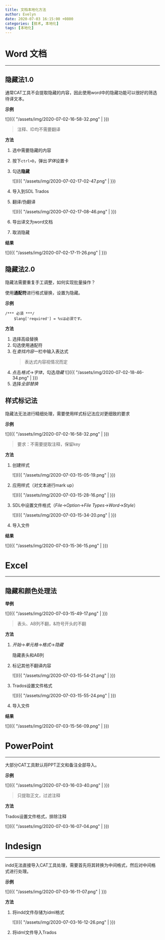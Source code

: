 ```yaml
---
title: 文档本地化方法
author: Evelyn
date: 2020-07-03 16:15:00 +0800
categories: [技术, 本地化]
tags: [本地化]
---
```



# Word 文档

---

## 隐藏法1.0
通常CAT工具不会提取隐藏的内容，因此使用word中的隐藏功能可以很好的筛选待译文本。

**示例**

![]({{ "/assets/img/2020-07-02-16-58-32.png" |  }})
> 注释、ID均不需要翻译

**方法**
1. 选中需要隐藏的内容
2. 按下`ctrl+D`，弹出*字体*设置卡
3. 勾选**隐藏**
   
   ![]({{ "/assets/img/2020-07-02-17-02-47.png" |  }})
4. 导入到SDL Trados
5. 翻译/伪翻译
   
   ![]({{ "/assets/img/2020-07-02-17-08-46.png" |  }})

6. 导出译文为word文档
7. 取消隐藏
   
**结果**

![]({{ "/assets/img/2020-07-02-17-11-26.png" |  }})


## 隐藏法2.0

隐藏法需要重复手工调整，如何实现批量操作？

使用**通配符**进行格式替换，设置为隐藏。

**示例**
```
/*** 必須 ***/
	$lang['required'] = %sは必須です。

```

**方法**

1. 选择高级替换
2. 勾选使用通配符
3. 在*查找内容*一栏中输入表达式
   >表达式内容视情况而定
4. 点击*格式*->*字体*，勾选*隐藏*
![]({{ "/assets/img/2020-07-02-18-46-34.png" |  }})
5. 选择*全部替换*

## 样式标记法
隐藏法无法进行精细处理，需要使用样式标记法应对更细致的要求

**示例**

![]({{ "/assets/img/2020-07-02-16-58-32.png" |  }})
> 要求：不需要提取注释，保留key

**方法**

1. 创建样式
   
   ![]({{ "/assets/img/2020-07-03-15-05-19.png" |  }})

2. 应用样式（对文本进行mark up）
   
   ![]({{ "/assets/img/2020-07-03-15-28-16.png" |  }})

3. SDL中设置文件格式（*File*->*Option*->*File Types*->*Word*->*Style*）
   
   ![]({{ "/assets/img/2020-07-03-15-34-20.png" |  }})

4. 导入文件

**结果**

![]({{ "/assets/img/2020-07-03-15-36-15.png" |  }})

# Excel

---

## 隐藏和颜色处理法

**举例**

![]({{ "/assets/img/2020-07-03-15-49-17.png" |  }})
> 表头、AB列不翻，&符号开头的不翻

**方法**

1. *开始*->*单元格*->*格式*->*隐藏* 
   
   隐藏表头和AB列

2. 标记其他不翻译内容
   
   ![]({{ "/assets/img/2020-07-03-15-54-21.png" |  }})

3. Trados设置文件格式
   
   ![]({{ "/assets/img/2020-07-03-15-55-24.png" |  }})

4. 导入文件

**结果**

![]({{ "/assets/img/2020-07-03-15-56-09.png" |  }})

# PowerPoint
---

大部分CAT工具默认将PPT正文和备注全部导入。

**示例**

![]({{ "/assets/img/2020-07-03-16-03-40.png" |  }})
> 只提取正文，过滤注释

**方法**

Trados设置文件格式，排除注释

![]({{ "/assets/img/2020-07-03-16-07-04.png" |  }})

# Indesign

---

indd无法直接导入CAT工具处理，需要首先将其转换为中间格式，然后对中间格式进行处理。

**示例**

![]({{ "/assets/img/2020-07-03-16-11-07.png" |  }})

**方法**

1. 将indd文件存储为idml格式
   
   ![]({{ "/assets/img/2020-07-03-16-12-26.png" |  }})

2. 将idml文件导入Trados
   
